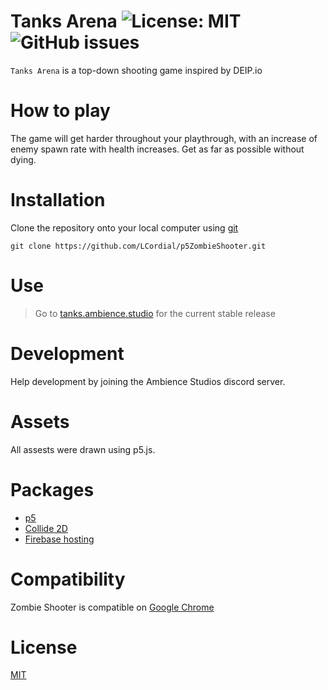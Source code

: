 # Tanks Arena ![License: MIT](https://img.shields.io/badge/license-MIT-brightgreen) ![GitHub issues](https://img.shields.io/github/issues/LCordial/p5ZombieShooter)
`Tanks Arena` is a top-down shooting game inspired by DEIP.io

# How to play
The game will get harder throughout your playthrough, with an increase of enemy spawn rate with health increases. Get as far as possible without dying.

# Installation
Clone the repository onto your local computer using [git](https://git-scm.com/)
```
git clone https://github.com/LCordial/p5ZombieShooter.git
```
# Use
> Go to [tanks.ambience.studio](https://tanks.ambience.studio/) for the current stable release

# Development
Help development by joining the Ambience Studios discord server.

# Assets
All assests were drawn using p5.js.

# Packages
* [p5](https://p5js.org/)
* [Collide 2D](https://github.com/bmoren/p5.collide2D)
* [Firebase hosting](https://firebase.google.com/)

# Compatibility
Zombie Shooter is compatible on [Google Chrome](https://www.google.com/intl/en_au/chrome/)

# License
[MIT](https://github.com/LCordial/p5ZombieShooter/blob/master/LICENSE)

